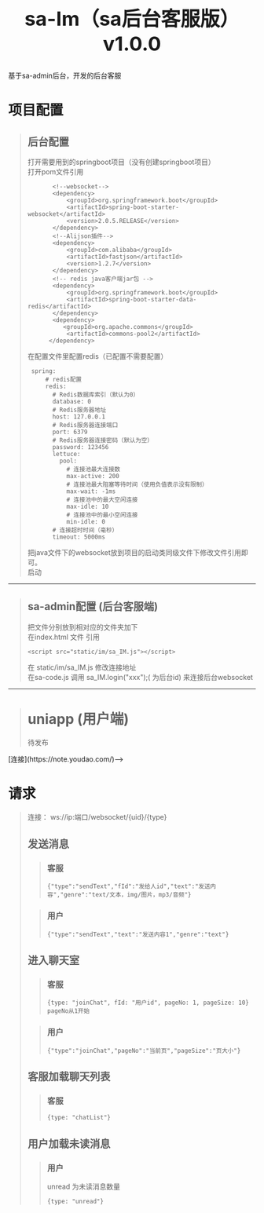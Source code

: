 <h2 align="center" style="margin: 30px 0 30px;font-weight: bold;font-size:40px;">sa-Im（sa后台客服版） v1.0.0</h2>

基于sa-admin后台，开发的后台客服

# 项目配置

> ## 后台配置
> 打开需要用到的springboot项目（没有创建springboot项目）<br />
> 打开pom文件引用
> ```
>        <!--websocket-->
>        <dependency>
>            <groupId>org.springframework.boot</groupId>
>            <artifactId>spring-boot-starter-websocket</artifactId>
>            <version>2.0.5.RELEASE</version>
>        </dependency>
>        <!--Alijson插件-->
>        <dependency>
>            <groupId>com.alibaba</groupId>
>            <artifactId>fastjson</artifactId>
>            <version>1.2.7</version>
>        </dependency>
>        <!-- redis java客户端jar包 -->
>        <dependency>
>            <groupId>org.springframework.boot</groupId>
>            <artifactId>spring-boot-starter-data-redis</artifactId>
>        </dependency>
>        <dependency>
>           <groupId>org.apache.commons</groupId>
>            <artifactId>commons-pool2</artifactId>
>       </dependency>
>```
> 在配置文件里配置redis（已配置不需要配置）
>``` 
>  spring:
>      # redis配置
>      redis:
>        # Redis数据库索引（默认为0）
>        database: 0
>        # Redis服务器地址
>        host: 127.0.0.1
>        # Redis服务器连接端口
>        port: 6379
>        # Redis服务器连接密码（默认为空）
>        password: 123456
>        lettuce:
>          pool:
>            # 连接池最大连接数
>            max-active: 200
>            # 连接池最大阻塞等待时间（使用负值表示没有限制）
>            max-wait: -1ms
>            # 连接池中的最大空闲连接
>            max-idle: 10
>            # 连接池中的最小空闲连接
>            min-idle: 0
>        # 连接超时时间（毫秒）
>        timeout: 5000ms
>```
>  把java文件下的websocket放到项目的启动类同级文件下修改文件引用即可。<br />
>  启动

---

> ## sa-admin配置 (后台客服端) 
> 把文件分别放到相对应的文件夹加下<br />
> 在index.html 文件 引用
>```
><script src="static/im/sa_IM.js"></script>
>```
> 在 static/im/sa_IM.js 修改连接地址<br />
> 在sa-code.js 调用 sa_IM.login("xxx");(<xxx> 为后台id) 来连接后台websocket

---

> # uniapp (用户端)
> 待发布
<!--> [连接](https://note.youdao.com/)-->

# 请求
> 连接： ws://ip:端口/websocket/{uid}/{type} <br />
> ## 发送消息
>> ### 客服
>> ```
>> {"type":"sendText","fId":"发给人id","text":"发送内容","genre":"text/文本，img/图片，mp3/音频"}
>>```
>
>>### 用户
>>```
>> {"type":"sendText","text":"发送内容1","genre":"text"}
>>```
>## 进入聊天室
>> ### 客服
>> ```
>> {type: "joinChat", fId: "用户id", pageNo: 1, pageSize: 10} pageNo从1开始
>>```
>
>>### 用户
>>```
>> {"type":"joinChat","pageNo":"当前页","pageSize":"页大小"}  
>>```
>## 客服加载聊天列表
>> ### 客服
>> ```
>> {type: "chatList"}
>>```
>## 用户加载未读消息
>> ### 用户
>> unread 为未读消息数量
>> ```
>> {type: "unread"}
>>```
